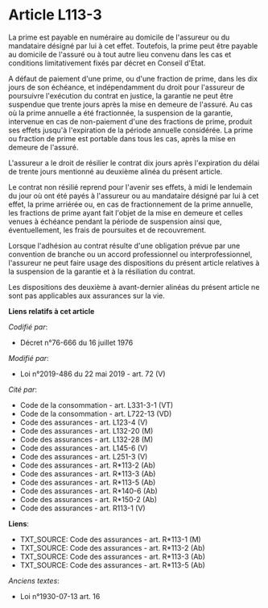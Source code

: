 # Article L113-3

La prime est payable en numéraire au domicile de l'assureur ou du mandataire désigné par lui à cet effet. Toutefois, la prime
peut être payable au domicile de l'assuré ou à tout autre lieu convenu dans les cas et conditions limitativement fixés par
décret en Conseil d'Etat.

A défaut de paiement d'une prime, ou d'une fraction de prime, dans les dix jours de son échéance, et indépendamment du droit
pour l'assureur de poursuivre l'exécution du contrat en justice, la garantie ne peut être suspendue que trente jours après la
mise en demeure de l'assuré. Au cas où la prime annuelle a été fractionnée, la suspension de la garantie, intervenue en cas
de non-paiement d'une des fractions de prime, produit ses effets jusqu'à l'expiration de la période annuelle considérée. La
prime ou fraction de prime est portable dans tous les cas, après la mise en demeure de l'assuré.

L'assureur a le droit de résilier le contrat dix jours après l'expiration du délai de trente jours mentionné au deuxième
alinéa du présent article.

Le contrat non résilié reprend pour l'avenir ses effets, à midi le lendemain du jour où ont été payés à l'assureur ou au
mandataire désigné par lui à cet effet, la prime arriérée ou, en cas de fractionnement de la prime annuelle, les fractions de
prime ayant fait l'objet de la mise en demeure et celles venues à échéance pendant la période de suspension ainsi que,
éventuellement, les frais de poursuites et de recouvrement.

Lorsque l'adhésion au contrat résulte d'une obligation prévue par une convention de branche ou un accord professionnel ou
interprofessionnel, l'assureur ne peut faire usage des dispositions du présent article relatives à la suspension de la
garantie et à la résiliation du contrat.

Les dispositions des deuxième à avant-dernier alinéas du présent article ne sont pas applicables aux assurances sur la vie.

**Liens relatifs à cet article**

_Codifié par_:

  - Décret n°76-666 du 16 juillet 1976

_Modifié par_:

  - Loi n°2019-486 du 22 mai 2019 - art. 72 (V)

_Cité par_:

  - Code de la consommation - art. L331-3-1 (VT)
  - Code de la consommation - art. L722-13 (VD)
  - Code des assurances - art. L123-4 (V)
  - Code des assurances - art. L132-20 (M)
  - Code des assurances - art. L132-28 (M)
  - Code des assurances - art. L145-6 (V)
  - Code des assurances - art. L251-3 (V)
  - Code des assurances - art. R*113-2 (Ab)
  - Code des assurances - art. R*113-3 (Ab)
  - Code des assurances - art. R*113-5 (Ab)
  - Code des assurances - art. R*140-6 (Ab)
  - Code des assurances - art. R*150-2 (Ab)
  - Code des assurances - art. R113-1 (V)

**Liens**:

  - TXT_SOURCE: Code des assurances - art. R*113-1 (M)
  - TXT_SOURCE: Code des assurances - art. R*113-2 (Ab)
  - TXT_SOURCE: Code des assurances - art. R*113-3 (Ab)
  - TXT_SOURCE: Code des assurances - art. R*113-5 (Ab)

_Anciens textes_:

  - Loi n°1930-07-13 art. 16
